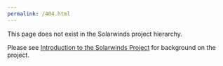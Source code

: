 ```yaml
---
permalink: /404.html
---
```

This page does not exist in the Solarwinds project hierarchy.

Please see [Introduction to the Solarwinds Project](https://r-dube.github.io/solarwinds/2021/01/01/solarwinds-intro.html) for background on the project.
